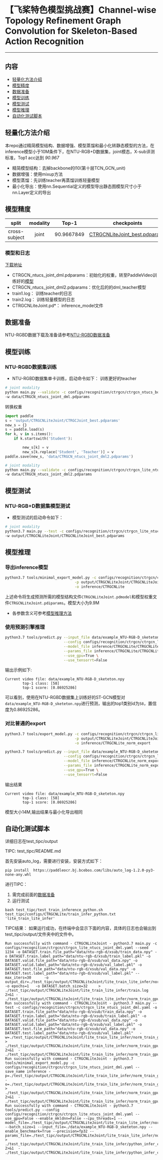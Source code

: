 # 【飞桨特色模型挑战赛】Channel-wise Topology Refinement Graph Convolution for Skeleton-Based Action Recognition

---
## 内容
- [轻量化方法介绍](#轻量化方法介绍)
- [模型精度](#模型精度)
- [数据准备](#数据准备)
- [模型训练](#模型训练)
- [模型测试](#模型测试)
- [模型推理](#模型推理)
- [自动化测试脚本](#自动化测试脚本)

## 轻量化方法介绍
本repo通过精简模型结构、数据增强、模型蒸馏和最小化转静态模型的方法，在inference模型小于10M条件下，在NTU-RGB+D数据集，joint模态，X-sub评测标准，Top1 acc达到 *90.967* 
- 精简模型结构：去掉backbone的l10(第十层TCN_GCN_unit)
- 数据增强：使用mixup方法
- 模型蒸馏：先训练teacher再蒸馏训练轻量模型
- 最小化导出：使用nn.Sequential定义的模型导出静态图模型尺寸小于nn.Layer定义的导出
## 模型精度
| split | modality |   Top-1    |                                                   checkpoints                                                   |
| :----: | :----: |:----------:|:---------------------------------------------------------------------------------------------------------------:|
| cross-subject | joint | 90.9667849 | [CTRGCNLiteJoint_best.pdparams](https://pan.baidu.com/s/1yVknsybSz8crgMRftNn0yw?pwd=sb1q) |
### 模型和日志
[下载地址](https://pan.baidu.com/s/12PiDBq0psb7tDcwjcl2d8w?pwd=sqbt)
- CTRGCN_ntucs_joint_dml.pdparams：初始化的权重，转至PaddleVideo训练好的[模型](https://pan.baidu.com/s/1yVknsybSz8crgMRftNn0yw?pwd=sb1q)
- CTRGCN_ntucs_joint_dml2.pdparams：优化后的的dml_teacher模型
- train1.log： 训练teacher的日志
- train2.log： 训练轻量模型的日志
- CTRGCNLiteJoint.pd*： inference_model文件
## 数据准备

NTU-RGBD数据下载及准备请参考[NTU-RGBD数据准备](docs/zh-CN/dataset/ntu-rgbd.md)

## 模型训练

### NTU-RGBD数据集训练

- NTU-RGBD数据集单卡训练，启动命令如下：
训练更好的teacher
```bash
# joint modality
python main.py --validate -c configs/recognition/ctrgcn/ctrgcn_ntucs_bone_joint_dml.yaml \
-w data/CTRGCN_ntucs_joint_dml.pdparams
```
转换权重
```python
import paddle
s = 'output/CTRGCNLiteJoint/CTRGCJoint_best.pdparams'
new_s = {}
s = paddle.load(s)
for k, v in s.items():
    if k.startswith('Student'):

        new_s[k] = v
        new_s[k.replace('Student', 'Teacher')] = v
paddle.save(new_s, 'data/CTRGCN_ntucs_joint_dml2.pdparams')
```
```bash
# joint modality
python main.py --validate -c configs/recognition/ctrgcn/ctrgcn_lite_ntucs_joint_dml.yaml \
-w data/CTRGCN_ntucs_joint_dml2.pdparams
```
## 模型测试

### NTU-RGB+D数据集模型测试

- 模型测试的启动命令如下：

```bash
# joint modality
python3.7 main.py --test -c configs/recognition/ctrgcn/ctrgcn_lite_ntucs_joint_dml.yaml \
-w output/CTRGCNLiteJoint/CTRGCNLiteJoint_best.pdparams  
```

## 模型推理

### 导出inference模型

```bash
python3.7 tools/minimal_export_model.py -c configs/recognition/ctrgcn/ctrgcn_lite_ntucs_joint_dml.yaml \
                                -p output/CTRGCNLiteJoint/CTRGCNLiteJoint_best.pdparams \
                                -o inference/CTRGCNLite
```
上述命令将生成预测所需的模型结构文件`CTRGCNLiteJoint.pdmodel`和模型权重文件`CTRGCNLiteJoint.pdiparams`。模型大小为9.9M

- 各参数含义可参考[模型推理方法](https://github.com/PaddlePaddle/PaddleVideo/blob/release/2.0/docs/zh-CN/start.md#2-%E6%A8%A1%E5%9E%8B%E6%8E%A8%E7%90%86)

### 使用预测引擎推理

```bash
python3.7 tools/predict.py --input_file data/example_NTU-RGB-D_sketeton.npy \
                           --config configs/recognition/ctrgcn/ctrgcn_lite_ntucs_joint_dml.yaml \
                           --model_file inference/CTRGCNLite/CTRGCNLiteJoint.pdmodel \
                           --params_file inference/CTRGCNLite/CTRGCNLiteJoint.pdiparams \
                           --use_gpu=True \
                           --use_tensorrt=False
```

输出示例如下:

```
Current video file: data/example_NTU-RGB-D_sketeton.npy
        top-1 class: [58]
        top-1 score: [0.86925286]
```

可以看到，使用在NTU-RGBD数据集上训练好的ST-GCN模型对`data/example_NTU-RGB-D_sketeton.npy`进行预测，输出的top1类别id为`58`，置信度为0.86925286。


### 对比普通的export

```bash
python3.7 tools/export_model.py -c configs/recognition/ctrgcn/ctrgcn_lite_ntucs_joint_dml.yaml \
                                -p output/CTRGCNLiteJoint/CTRGCNLiteJoint_best.pdparams \
                                -o inference/CTRGCNLite_norm_export

python3.7 tools/predict.py --input_file data/example_NTU-RGB-D_sketeton.npy \
                           --config configs/recognition/ctrgcn/ctrgcn_lite_ntucs_joint_dml.yaml \
                           --model_file inference/CTRGCNLite_norm_export/CTRGCNLiteJoint.pdmodel \
                           --params_file inference/CTRGCNLite_norm_export/CTRGCNLiteJoint.pdiparams \
                           --use_gpu=True \
                           --use_tensorrt=False
```
输出结果
```
Current video file: data/example_NTU-RGB-D_sketeton.npy
        top-1 class: [58]
        top-1 score: [0.86925286]
```
模型大小14M,输出结果与最小化导出相同

## 自动化测试脚本
详细日志在test_tipc/output

TIPC: test_tipc/README.md

首先安装auto_log，需要进行安装，安装方式如下：

```shell
pip install  https://paddleocr.bj.bcebos.com/libs/auto_log-1.2.0-py3-none-any.whl
```
进行TIPC：
1. 需完成前面的[数据准备](#数据准备)
2. 运行测试
```shell
bash test_tipc/test_train_inference_python.sh test_tipc/configs/CTRGCNLite/train_infer_python.txt 'lite_train_lite_infer'
```
TIPC结果：
如果运行成功，在终端中会显示下面的内容，具体的日志也会输出到test_tipc/output/文件夹中的文件中。
```
Run successfully with command - CTRGCNLiteJoint - python3.7 main.py -c configs/recognition/ctrgcn/ctrgcn_lite_ntucs_joint_dml.yaml --seed 1234 -o DATASET.train.file_path="data/ntu-rgb-d/xsub/train_data.npy" -o DATASET.train.label_path="data/ntu-rgb-d/xsub/train_label.pkl" -o DATASET.valid.file_path="data/ntu-rgb-d/xsub/val_data.npy" -o DATASET.valid.label_path="data/ntu-rgb-d/xsub/val_label.pkl" -o DATASET.test.file_path="data/ntu-rgb-d/xsub/val_data.npy" -o DATASET.test.label_path="data/ntu-rgb-d/xsub/val_label.pkl" --max_iters=30      -o output_dir=./test_tipc/output/CTRGCNLiteJoint/lite_train_lite_infer/norm_train_gpus_0_autocast_null_nodes_1 -o epochs=1   -o DATASET.batch_size=32     > ./test_tipc/output/CTRGCNLiteJoint/lite_train_lite_infer/train.log 2>&1 - ./test_tipc/output/CTRGCNLiteJoint/lite_train_lite_infer/norm_train_gpus_0_autocast_null_nodes_1.log 
Run successfully with command - CTRGCNLiteJoint - python3.7 main.py --test -c configs/recognition/ctrgcn/ctrgcn_lite_ntucs_joint_dml.yaml -o DATASET.train.file_path="data/ntu-rgb-d/xsub/train_data.npy" -o DATASET.train.label_path="data/ntu-rgb-d/xsub/train_label.pkl" -o DATASET.valid.file_path="data/ntu-rgb-d/xsub/val_data.npy" -o DATASET.valid.label_path="data/ntu-rgb-d/xsub/val_label.pkl" -o DATASET.test.file_path="data/ntu-rgb-d/xsub/val_data.npy" -o DATASET.test.label_path="data/ntu-rgb-d/xsub/val_label.pkl"   -w=./test_tipc/output/CTRGCNLiteJoint/lite_train_lite_infer/norm_train_gpus_0_autocast_null_nodes_1/CTRGCNLiteJoint_epoch_00001.pdparams > ./test_tipc/output/CTRGCNLiteJoint/lite_train_lite_infer/norm_train_gpus_0_autocast_null_nodes_1_eval.log 2>&1  - ./test_tipc/output/CTRGCNLiteJoint/lite_train_lite_infer/norm_train_gpus_0_autocast_null_nodes_1_eval.log 
Run successfully with command - CTRGCNLiteJoint - python3.7 tools/minimal_export_model.py -c configs/recognition/ctrgcn/ctrgcn_lite_ntucs_joint_dml.yaml --save_name inference -p=./test_tipc/output/CTRGCNLiteJoint/lite_train_lite_infer/norm_train_gpus_0_autocast_null_nodes_1/CTRGCNLiteJoint_epoch_00001.pdparams -o=./test_tipc/output/CTRGCNLiteJoint/lite_train_lite_infer/norm_train_gpus_0_autocast_null_nodes_1 > ./test_tipc/output/CTRGCNLiteJoint/lite_train_lite_infer/norm_train_gpus_0_autocast_null_nodes_1_export.log 2>&1  - ./test_tipc/output/CTRGCNLiteJoint/lite_train_lite_infer/norm_train_gpus_0_autocast_null_nodes_1_export.log 
Run successfully with command - CTRGCNLiteJoint - python3.7 tools/predict.py --config configs/recognition/ctrgcn/ctrgcn_lite_ntucs_joint_dml.yaml --use_gpu=False --enable_mkldnn=False --cpu_threads=1 --model_file=./test_tipc/output/CTRGCNLiteJoint/lite_train_lite_infer/norm_train_gpus_0_autocast_null_nodes_1/inference.pdmodel --batch_size=1 --input_file=./data/example_NTU-RGB-D_sketeton.npy --enable_benchmark=True --precision=fp32 --params_file=./test_tipc/output/CTRGCNLiteJoint/lite_train_lite_infer/norm_train_gpus_0_autocast_null_nodes_1/inference.pdiparams > ./test_tipc/output/CTRGCNLiteJoint/lite_train_lite_infer/python_infer_cpu_gpus_0_usemkldnn_False_threads_1_precision_fp32_batchsize_1.log 2>&1  - ./test_tipc/output/CTRGCNLiteJoint/lite_train_lite_infer/python_infer_cpu_gpus_0_usemkldnn_False_threads_1_precision_fp32_batchsize_1.log 
```
